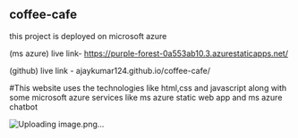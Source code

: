 ## coffee-cafe

this project is deployed on microsoft azure

(ms azure) live link- https://purple-forest-0a553ab10.3.azurestaticapps.net/

(github) live link - ajaykumar124.github.io/coffee-cafe/



#This website uses the technologies like html,css and javascript along with some microsoft azure services like ms azure static web app and ms azure chatbot


![Uploading image.png…]()



